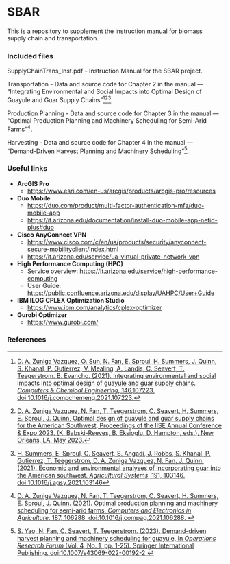 # SBAR

This is a repository to supplement the instruction manual for biomass supply chain and transportation.

### Included files

SupplyChainTrans_Inst.pdf - Instruction Manual for the SBAR project.

Transportation - Data and source code for Chapter 2 in the manual — “Integrating Environmental and Social Impacts into Optimal Design of Guayule and Guar Supply Chains”[^1][^2][^3].

Production Planning - Data and source code for Chapter 3 in the manual — “Optimal Production Planning and Machinery Scheduling for Semi-Arid Farms”[^4].

Harvesting - Data and source code for Chapter 4 in the manual — “Demand-Driven Harvest Planning and Machinery Scheduling”[^5].

### Useful links

- **ArcGIS Pro** 
  - https://www.esri.com/en-us/arcgis/products/arcgis-pro/resources
- **Duo Mobile**
  - https://duo.com/product/multi-factor-authentication-mfa/duo-mobile-app
  - https://it.arizona.edu/documentation/install-duo-mobile-app-netid-plus#duo
- **Cisco AnyConnect VPN**
  - https://www.cisco.com/c/en/us/products/security/anyconnect-secure-mobilityclient/index.html
  - https://it.arizona.edu/service/ua-virtual-private-network-vpn
- **High Performance Computing (HPC)**
  - Service overview: https://it.arizona.edu/service/high-performance-computing
  - User Guide: https://public.confluence.arizona.edu/display/UAHPC/User+Guide
- **IBM ILOG CPLEX Optimization Studio**
  - https://www.ibm.com/analytics/cplex-optimizer
- **Gurobi Optimizer**
  - https://www.gurobi.com/

### References

[^1]: [D. A. Zuniga Vazquez, O. Sun, N. Fan, E. Sproul, H. Summers, J. Quinn, S. Khanal, P. Gutierrez, V. Mealing, A. Landis, C. Seavert, T. Teegerstrom, B. Evancho. (2021). Integrating environmental and social impacts into optimal design of guayule and guar supply chains. *Computers & Chemical Engineering*, 146,107223. doi:10.1016/j.compchemeng.2021.107223.](https://doi.org/10.1016/j.compchemeng.2021.107223)
[^2]: [D. A. Zuniga Vazquez, N. Fan, T. Teegerstrom, C. Seavert, H. Summers, E. Sproul, J. Quinn, Optimal design of guayule and guar supply chains for the American Southwest, Proceedings of the IISE Annual Conference & Expo 2023, (K. Babski-Reeves, B. Eksioglu, D. Hampton, eds.), New Orleans, LA, May 2023.](https://sbar.arizona.edu/publication/optimal-design-guayule-guar-supply-chains-american-southwest)
[^3]:  [H. Summers, E. Sproul, C. Seavert, S. Angadi,  J. Robbs, S. Khanal, P. Gutierrez, T. Teegerstrom, D. A. Zuniga Vazquez, N. Fan,  J. Quinn. (2021). Economic and environmental analyses of incorporating guar into the American southwest. *Agricultural Systems*, 191, 103146. doi:10.1016/j.agsy.2021.103146](https://doi.org/10.1016/j.agsy.2021.103146)
[^4]: [D. A. Zuniga Vazquez, N. Fan, T. Teegerstrom, C. Seavert, H. Summers, E. Sproul,  J. Quinn. (2021). Optimal production planning and machinery scheduling for semi-arid farms. *Computers and Electronics in Agriculture*, 187, 106288. doi:10.1016/j.compag.2021.106288. ](https://doi.org/10.1016/j.compag.2021.106288)
[^5]: [S. Yao, N. Fan, C. Seavert, T. Teegerstrom. (2023). Demand-driven harvest planning and machinery scheduling for guayule, In *Operations Research Forum* (Vol. 4, No. 1, pp. 1-25). Springer International Publishing. doi:10.1007/s43069-022-00192-2.](https://doi.org/10.1007/s43069-022-00192-2)

